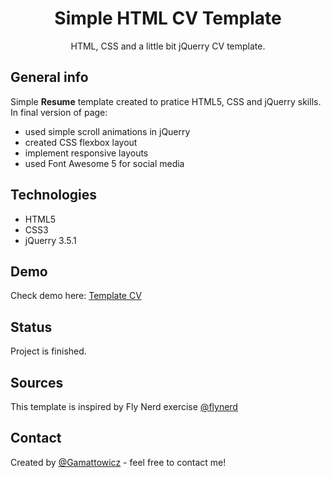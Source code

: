 <div align="center">
<h1 align="center">Simple HTML CV Template</h1>
HTML, CSS and a little bit jQuerry CV template.
</div>

## General info
Simple **Resume** template created to pratice HTML5, CSS and jQuerry skills. 
In final version of page:
* used simple scroll animations in jQuerry
* created CSS flexbox layout
* implement responsive layouts
* used Font Awesome 5 for social media

## Technologies
* HTML5
* CSS3 
* jQuerry 3.5.1

## Demo
Check demo here: [Template CV](https://gamattowicz.github.io/CV_webpage/)

## Status 
Project is finished.

## Sources
This template is inspired by Fly Nerd exercise [@flynerd](https://www.flynerd.pl/2018/07/stworz-cv-w-html-i-css-krok-po-kroku.html)

## Contact
Created by [@Gamattowicz](https://github.com/Gamattowicz) - feel free to contact me!